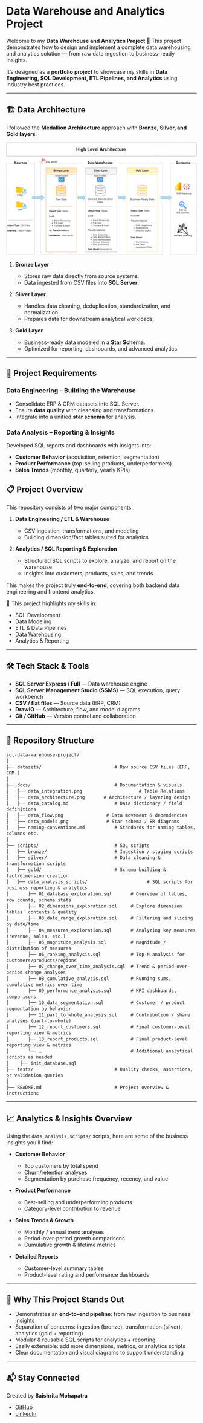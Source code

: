 # Data Warehouse and Analytics Project

Welcome to my **Data Warehouse and Analytics Project** 🚀
This project demonstrates how to design and implement a complete data warehousing and analytics solution — from raw data ingestion to business-ready insights.

It’s designed as a **portfolio project** to showcase my skills in **Data Engineering, SQL Development, ETL Pipelines, and Analytics** using industry best practices.

---

## 🏗️ Data Architecture

I followed the **Medallion Architecture** approach with **Bronze, Silver, and Gold layers**:

![Data Architecture](docs/data_architecture.png)

1. **Bronze Layer**

   * Stores raw data directly from source systems.
   * Data ingested from CSV files into **SQL Server**.

2. **Silver Layer**

   * Handles data cleaning, deduplication, standardization, and normalization.
   * Prepares data for downstream analytical workloads.

3. **Gold Layer**

   * Business-ready data modeled in a **Star Schema**.
   * Optimized for reporting, dashboards, and advanced analytics.

---

## 🚀 Project Requirements

### Data Engineering – Building the Warehouse

* Consolidate ERP & CRM datasets into SQL Server.
* Ensure **data quality** with cleansing and transformations.
* Integrate into a unified **star schema** for analysis.

### Data Analysis – Reporting & Insights

Developed SQL reports and dashboards with insights into:

* **Customer Behavior** (acquisition, retention, segmentation)
* **Product Performance** (top-selling products, underperformers)
* **Sales Trends** (monthly, quarterly, yearly KPIs)



## 📋 Project Overview

This repository consists of two major components:

1. **Data Engineering / ETL & Warehouse**

   * CSV ingestion, transformations, and modeling
   * Building dimension/fact tables suited for analytics

2. **Analytics / SQL Reporting & Exploration**

   * Structured SQL scripts to explore, analyze, and report on the warehouse
   * Insights into customers, products, sales, and trends

This makes the project truly **end-to-end**, covering both backend data engineering and frontend analytics.

🎯 This project highlights my skills in:

* SQL Development
* Data Modeling
* ETL & Data Pipelines
* Data Warehousing
* Analytics & Reporting

---

## 🛠️ Tech Stack & Tools

* **SQL Server Express / Full** — Data warehouse engine
* **SQL Server Management Studio (SSMS)** — SQL execution, query workbench
* **CSV / flat files** — Source data (ERP, CRM)
* **DrawIO** — Architecture, flow, and model diagrams
* **Git / GitHub** — Version control and collaboration

---

## 📂 Repository Structure

```
sql-data-warehouse-project/
│
├── datasets/                           # Raw source CSV files (ERP, CRM )
│
├── docs/                               # Documentation & visuals
│   ├── data_integration.png                     # Table Relations
│   ├── data_architecture.png       # Architecture / layering design
│   ├── data_catalog.md                 # Data dictionary / field definitions
│   ├── data_flow.png                # Data movement & dependencies
│   ├── data_models.png              # Star schema / ER diagrams
│   ├── naming-conventions.md           # Standards for naming tables, columns etc.
│
├── scripts/                            # SQL scripts
│   ├── bronze/                         # Ingestion / staging scripts
│   ├── silver/                         # Data cleaning & transformation scripts
│   ├── gold/                           # Schema building & fact/dimension creation
│   ├── data_analysis_scripts/                      # SQL scripts for business reporting & analytics
│       ├── 01_database_exploration.sql       # Overview of tables, row counts, schema stats
│       ├── 02_dimensions_exploration.sql     # Explore dimension tables’ contents & quality
│       ├── 03_date_range_exploration.sql     # Filtering and slicing by date/time
│       ├── 04_measures_exploration.sql       # Analyzing key measures (revenue, sales, etc.)
│       ├── 05_magnitude_analysis.sql         # Magnitude / distribution of measures
│       ├── 06_ranking_analysis.sql           # Top-N analysis for customers/products/regions
│       ├── 07_change_over_time_analysis.sql  # Trend & period-over-period change analyses
│       ├── 08_cumulative_analysis.sql        # Running sums, cumulative metrics over time
│       ├── 09_performance_analysis.sql       # KPI dashboards, comparisons
│       ├── 10_data_segmentation.sql          # Customer / product segmentation by behavior
│       ├── 11_part_to_whole_analysis.sql     # Contribution / share analyses (part-to-whole)
│       ├── 12_report_customers.sql           # Final customer-level reporting view & metrics
│       ├── 13_report_products.sql            # Final product-level reporting view & metrics
│       └── …                                 # Additional analytical scripts as needed
│    ├── init_database.sql
├── tests/                              # Quality checks, assertions, or validation queries
│
├── README.md                           # Project overview & instructions
```

---

## 📈 Analytics & Insights Overview

Using the `data_analysis_scripts/` scripts, here are some of the business insights you’ll find:

* **Customer Behavior**

  * Top customers by total spend
  * Churn/retention analyses
  * Segmentation by purchase frequency, recency, and value

* **Product Performance**

  * Best-selling and underperforming products
  * Category-level contribution to revenue

* **Sales Trends & Growth**

  * Monthly / annual trend analyses
  * Period-over-period growth comparisons
  * Cumulative growth & lifetime metrics

* **Detailed Reports**

  * Customer-level summary tables
  * Product-level rating and performance dashboards

---


## 🎯 Why This Project Stands Out

* Demonstrates an **end-to-end pipeline**: from raw ingestion to business insights
* Separation of concerns: ingestion (bronze), transformation (silver), analytics (gold + reporting)
* Modular & reusable SQL scripts for analytics + reporting
* Easily extensible: add more dimensions, metrics, or analytics scripts
* Clear documentation and visual diagrams to support understanding

---

## 📬 Stay Connected

Created by **Saishrita Mohapatra**

* [GitHub](https://github.com/Saishrita)
* [LinkedIn](https://www.linkedin.com/in/saishrita-mohapatra-10a943272/)


